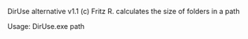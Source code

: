 DirUse alternative v1.1 (c) Fritz R.
calculates the size of folders in a path

Usage: DirUse.exe path

